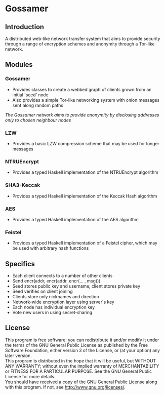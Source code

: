 # Gossamer

## Introduction
A distributed web-like network transfer system that aims to provide security through a range of encryption schemes and anonymity through a Tor-like network.

## Modules
### Gossamer
* Provides classes to create a webbed graph of clients grown from an initial 'seed' node
* Also provides a simple Tor-like networking system with onion messages sent along random paths

_The Gossamer network aims to provide anonymity by disclosing addresses only to chosen neighbour nodes_

### LZW
* Provides a basic LZW compression scheme that may be used for longer messages

### NTRUEncrypt
* Provides a typed Haskell implementation of the NTRUEncrypt algorithm

### SHA3-Keccak
* Provides a typed Haskell implementation of the Keccak Hash algorithm

### AES
* Provides a typed Haskell implementation of the AES algorithm

### Feistel
* Provides a typed Haskell implementation of a Feistel cipher, which may be used with arbitrary hash functions

## Specifics
* Each client connects to a number of other clients
* Send encr(addr, encr(addr, encr(... , msg)))
* Seed stores public key and username, client stores private key
* Seed verifies on client joining
* Clients store only nicknames and direction
* Network-wide encryption layer using server's key
* Each node has individual encryption key
* Vote new users in using secret-sharing

## License
This program is free software: you can redistribute it and/or modify it under the terms of the GNU General Public License as published by the Free Software Foundation, either version 3 of the License, or (at your option) any later version.  
This program is distributed in the hope that it will be useful, but WITHOUT ANY WARRANTY; without even the implied warranty of MERCHANTABILITY or FITNESS FOR A PARTICULAR PURPOSE.  See the GNU General Public License for more details.  
You should have received a copy of the GNU General Public License along with this program.  If not, see <http://www.gnu.org/licenses/>.

[//]: # "Add sources, flavour"
